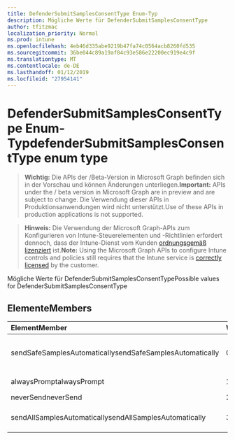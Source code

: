 ```yaml
---
title: DefenderSubmitSamplesConsentType Enum-Typ
description: Mögliche Werte für DefenderSubmitSamplesConsentType
author: tfitzmac
localization_priority: Normal
ms.prod: intune
ms.openlocfilehash: 4eb46d335abe9219b47fa74c0564acb8260fd535
ms.sourcegitcommit: 36be044c89a19af84c93e586e22200ec919e4c9f
ms.translationtype: MT
ms.contentlocale: de-DE
ms.lasthandoff: 01/12/2019
ms.locfileid: "27954141"
---
```

# <a name="defendersubmitsamplesconsenttype-enum-type"></a><span data-ttu-id="ea73f-103">DefenderSubmitSamplesConsentType Enum-Typ</span><span class="sxs-lookup"><span data-stu-id="ea73f-103">defenderSubmitSamplesConsentType enum type</span></span>

> <span data-ttu-id="ea73f-104">**Wichtig:** Die APIs der /Beta-Version in Microsoft Graph befinden sich in der Vorschau und können Änderungen unterliegen.</span><span class="sxs-lookup"><span data-stu-id="ea73f-104">**Important:** APIs under the / beta version in Microsoft Graph are in preview and are subject to change.</span></span> <span data-ttu-id="ea73f-105">Die Verwendung dieser APIs in Produktionsanwendungen wird nicht unterstützt.</span><span class="sxs-lookup"><span data-stu-id="ea73f-105">Use of these APIs in production applications is not supported.</span></span>

> <span data-ttu-id="ea73f-106">**Hinweis:** Die Verwendung der Microsoft Graph-APIs zum Konfigurieren von Intune-Steuerelementen und -Richtlinien erfordert dennoch, dass der Intune-Dienst vom Kunden [ordnungsgemäß lizenziert](https://go.microsoft.com/fwlink/?linkid=839381) ist.</span><span class="sxs-lookup"><span data-stu-id="ea73f-106">**Note:** Using the Microsoft Graph APIs to configure Intune controls and policies still requires that the Intune service is [correctly licensed](https://go.microsoft.com/fwlink/?linkid=839381) by the customer.</span></span>

<span data-ttu-id="ea73f-107">Mögliche Werte für DefenderSubmitSamplesConsentType</span><span class="sxs-lookup"><span data-stu-id="ea73f-107">Possible values for DefenderSubmitSamplesConsentType</span></span>
## <a name="members"></a><span data-ttu-id="ea73f-108">Elemente</span><span class="sxs-lookup"><span data-stu-id="ea73f-108">Members</span></span>
|<span data-ttu-id="ea73f-109">Element</span><span class="sxs-lookup"><span data-stu-id="ea73f-109">Member</span></span>|<span data-ttu-id="ea73f-110">Wert</span><span class="sxs-lookup"><span data-stu-id="ea73f-110">Value</span></span>|<span data-ttu-id="ea73f-111">Beschreibung</span><span class="sxs-lookup"><span data-stu-id="ea73f-111">Description</span></span>|
|:---|:---|:---|
|<span data-ttu-id="ea73f-112">sendSafeSamplesAutomatically</span><span class="sxs-lookup"><span data-stu-id="ea73f-112">sendSafeSamplesAutomatically</span></span>|<span data-ttu-id="ea73f-113">0</span><span class="sxs-lookup"><span data-stu-id="ea73f-113">0</span></span>|<span data-ttu-id="ea73f-114">Beispiele für sichere automatisch senden</span><span class="sxs-lookup"><span data-stu-id="ea73f-114">Send safe samples automatically</span></span>|
|<span data-ttu-id="ea73f-115">alwaysPrompt</span><span class="sxs-lookup"><span data-stu-id="ea73f-115">alwaysPrompt</span></span>|<span data-ttu-id="ea73f-116">1</span><span class="sxs-lookup"><span data-stu-id="ea73f-116">1</span></span>|<span data-ttu-id="ea73f-117">Immer auffordern</span><span class="sxs-lookup"><span data-stu-id="ea73f-117">Always prompt</span></span>|
|<span data-ttu-id="ea73f-118">neverSend</span><span class="sxs-lookup"><span data-stu-id="ea73f-118">neverSend</span></span>|<span data-ttu-id="ea73f-119">2</span><span class="sxs-lookup"><span data-stu-id="ea73f-119">2</span></span>|<span data-ttu-id="ea73f-120">Nie senden</span><span class="sxs-lookup"><span data-stu-id="ea73f-120">Never send</span></span>|
|<span data-ttu-id="ea73f-121">sendAllSamplesAutomatically</span><span class="sxs-lookup"><span data-stu-id="ea73f-121">sendAllSamplesAutomatically</span></span>|<span data-ttu-id="ea73f-122">3</span><span class="sxs-lookup"><span data-stu-id="ea73f-122">3</span></span>|<span data-ttu-id="ea73f-123">Senden Sie alle Beispiele automatisch</span><span class="sxs-lookup"><span data-stu-id="ea73f-123">Send all samples automatically</span></span>|





